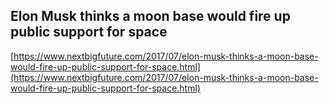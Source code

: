 ## Elon Musk thinks a moon base would fire up public support for space
  
  [https://www.nextbigfuture.com/2017/07/elon-musk-thinks-a-moon-base-would-fire-up-public-support-for-space.html](https://www.nextbigfuture.com/2017/07/elon-musk-thinks-a-moon-base-would-fire-up-public-support-for-space.html)